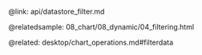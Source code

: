 @link: api/datastore_filter.md


@relatedsample:
    08_chart/08_dynamic/04_filtering.html
    
@related: 
	desktop/chart_operations.md#filterdata